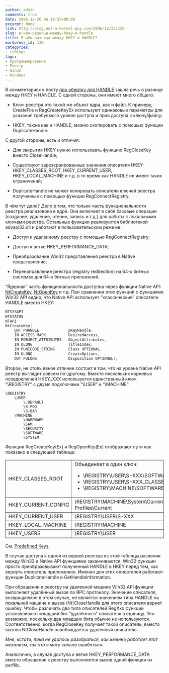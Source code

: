 ```yaml
---
author: admin
comments: true
date: 2006-12-26 06:19:55+00:00
excerpt: None
link: http://blog.not-a-kernel-guy.com/2006/12/25/120
slug: в-чём-разница-между-hkey-и-handle
title: В чём разница между HKEY и HANDLE?
wordpress_id: 120
categories:
- itblogs
tags:
- Программирование
- Реестр
- Win32
- Windows
---
```


В комментариях к посту [про обертку для HANDLE](http://blog.not-a-kernel-guy.com/2006/10/31/93#comment-49) зашла речь о разнице между HKEY и HANDLE. С одной стороны, они имеют много общего:

  * Ключ реестра это такой же объект ядра, как и файл. К примеру, CreateFile и RegCreateKeyEx используют одинаковые параметры для указания требуемого уровня доступа и прав доступа к ключу/файлу;

  * HKEY, также как и HANDLE, можно скопировать с помощью функции DuplicateHandle.

<!-- more -->С другой стороны, есть и отличия:


  * Для закрытия HKEY нужно использовать функцию RegCloseKey вместо CloseHandle;

  * Существуют зарезервированные значения описателя HKEY: HKEY_CLASSES_ROOT, HKEY_CURRENT_USER, HKEY_LOCAL_MACHINE и т.д. в то время как HANDLE не имеет таких ограничений;

  * DuplicateHandle не может копировать описатели ключей реестра полученные с помощью функции RegConnectRegistry.


В чём тут дело? Дело в том, что только часть функциональности реестра реализована в ядре. Она включает в себя базовые операции (создание, удаление, чтение, запись и т.д.) для работы с локальными ключами реестра. Остальные функции реализуются библиотекой advapi32.dll и работают в пользовательском режиме:


	
  * Доступ к удаленному реестру с помощью RegConnectRegistry;

	
  * Доступ к ветке HKEY_PERFORMANCE_DATA;

	
  * Преобразование Win32 представления реестра в Native представление;

	
  * Перенаправление реестра (registry redirection) на 64-х битных системах для 64-х битных приложений.



“Ядерная” часть функциональности доступна через функции Native API: [NtCreateKey](http://undocumented.ntinternals.net/UserMode/Undocumented%20Functions/NT%20Objects/Key/NtCreateKey.html), [NtOpenKey](http://undocumented.ntinternals.net/UserMode/Undocumented%20Functions/NT%20Objects/Key/NtOpenKey.html) и т.д. При сравнении этих функций с функциями Win32 API видно, что Native API использует “классические” описатели HANDLE вместо HKEY:


```cpp
NTSYSAPI
NTSTATUS
NTAPI
NtCreateKey(
    OUT PHANDLE             pKeyHandle,
    IN ACCESS_MASK          DesiredAccess,
    IN POBJECT_ATTRIBUTES   ObjectAttributes,
    IN ULONG                TitleIndex,
    IN PUNICODE_STRING      Class OPTIONAL,
    IN ULONG                CreateOptions,
    OUT PULONG              Disposition OPTIONAL);
```


Второе, не столь явное отличие состоит в том, что на уровне Native API реестр выглядит совсем по-другому. Вместо нескольких корневых псевдоключей HKEY_XXX используется единственный ключ “\REGISTRY” с двумя подключами “\USER” и “\MACHINE”:


```no-highlight
\REGISTRY
    \USER
        \.DEFAULT
        \S-FOO
        \S-BAR
    \MACHINE
        \HARDWARE
        \SAM
        \SECURITY
        \SOFTWARE
        \SYSTEM
```


Функции RegCreateKey(Ex) и RegOpenKey(Ex) отображают пути как показано в следующей таблице:

<table width="100%" border="1" >
  <tr>
    <td>HKEY_CLASSES_ROOT</td>
    <td>Объединяет в один ключ:
      <ul>
        <li>\REGISTRY\USER\S-XXX\SOFTWARE\CLASSES</li>
        <li>\REGISTRY\USER\S-XXX_CLASSES</li>
        <li>\REGISTRY\MACHINE\SOFTWARE\CLASSES</li>
      </ul>
    </td>
  </tr>
  <tr>
    <td>HKEY_CURRENT_CONFIG</td>
    <td>\REGISTRY\MACHINE\System\CurrentControlSet\Hardware Profiles\Current</td>
  </tr>
  <tr>
    <td>HKEY_CURRENT_USER</td>
    <td>\REGISTRY\USER\S-XXX</td>
  </tr>
  <tr>
    <td>HKEY_LOCAL_MACHINE</td>
    <td>\REGISTRY\MACHINE</td>
  </tr>
  <tr>
    <td>HKEY_USERS</td>
    <td>\REGISTRY\USER</td>
  </tr>
</table>

См. [Predefined Keys](http://msdn2.microsoft.com/en-us/library/ms724836.aspx).

В случае доступа к одной из вервей реестра из этой таблицы различия между Win32 и Native API функциями заканчиваются. Win32 функции просто преобразовывают полученный HANDLE в HKEY перед тем, как вернуть описатель приложению. Именно для этих описателей работают функции DuplicateHandle и GetHandleInformation.

При обращении к реестру на удаленной машине Win32 API функции выполняют удалённый вызов по RPC протоколу. Значение описателя, возвращаемое в этом случае, не является значением типа HANDLE на локальной машине и вызов (Nt)CloseHandle для этого описателя вернет ошибку. Чтобы различать два типа описателей RegXxx функции устанавливают младший бит “удалённого” описателя в единицу. Это возможно, поскольку два младших бита обычно не используются. Соответственно, когда RegCloseKey получает такой описатель, вместо вызова NtCloseHandle освобождается удаленный описатель.

_Мне, кстати, пока не удалось разобраться, как именно работает этот механизм, так что я могу сильно ошибаться._

Аналогично, в случае доступа к ветке HKEY_PERFORMANCE_DATA вместо обращения к реестру выполняется вызов одной функции из perflib.
